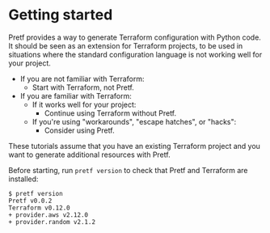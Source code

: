 # Getting started

Pretf provides a way to generate Terraform configuration with Python code. It should be seen as an extension for Terraform projects, to be used in situations where the standard configuration language is not working well for your project.

* If you are not familiar with Terraform:
    * Start with Terraform, not Pretf.
* If you are familiar with Terraform:
    * If it works well for your project:
        * Continue using Terraform without Pretf.
    * If you're using "workarounds", "escape hatches", or "hacks":
        * Consider using Pretf.

These tutorials assume that you have an existing Terraform project and you want to generate additional resources with Pretf.

Before starting, run `pretf version` to check that Pretf and Terraform are installed:

```shell
$ pretf version
Pretf v0.0.2
Terraform v0.12.0
+ provider.aws v2.12.0
+ provider.random v2.1.2
```
